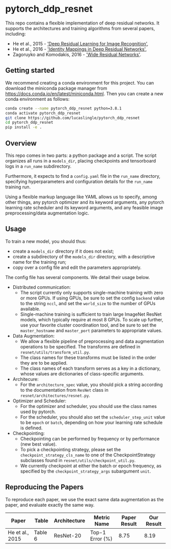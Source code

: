 # pytorch_ddp_resnet
This repo contains a flexible implementation of deep residual networks. 
It supports the architectures and training algorithms from several papers, including:
- He et al., 2015 - ['Deep Residual Learning for Image Recognition'](https://arxiv.org/pdf/1512.03385.pdf), 
- He et al., 2016 - ['Identity Mappings in Deep Residual Networks'](https://arxiv.org/pdf/1603.05027.pdf),  
- Zagoruyko and Komodakis, 2016 - ['Wide Residual Networks'](https://arxiv.org/pdf/1605.07146.pdf).

## Getting started

We recommend creating a conda environment for this project. You can download the miniconda package manager from https://docs.conda.io/en/latest/miniconda.html.
Then you can create a new conda environment as follows:
```bash
conda create --name pytorch_ddp_resnet python=3.8.1
conda activate pytorch_ddp_resnet
git clone https://github.com/lucaslingle/pytorch_ddp_resnet
cd pytorch_ddp_resnet
pip install -e .
```

## Overview

This repo comes in two parts: a python package and a script. The script organizes all runs in a ```models_dir```, placing checkpoints and tensorboard logs in a ```run_name``` subdirectory. 

Furthermore, it expects to find a ```config.yaml``` file in the ```run_name``` directory, specifying hyperparameters and configuration details for the ```run_name``` training run. 

Using a flexible markup language like YAML allows us to specify, among other things, any pytorch optimizer and its keyword arguments, any pytorch learning rate scheduler and its keyword arguments, and any feasible image preprocessing/data augmentation logic. 

## Usage

To train a new model, you should thus:
- create a ```models_dir``` directory if it does not exist;
- create a subdirectory of the ```models_dir``` directory, with a descriptive name for the training run;
- copy over a config file and edit the parameters appropriately.

The config file has several components. We detail their usage below. 
- Distributed communication:
   - The script currently only supports single-machine training with zero or more GPUs. If using GPUs, be sure to set the config ```backend``` value to the string ```nccl```, and set the ```world_size``` to the number of GPUs available. 
   - Single-machine training is sufficient to train large ImageNet ResNet models, which typically require at most 8 GPUs. 
To scale up further, use your favorite cluster coordination tool, and be sure to set the ```master_hostname``` and ```master_port``` parameters to appropriate values.
- Data Augmentation:
  - We allow a flexible pipeline of preprocessing and data augmentation operations to be specified. The transforms are defined in ```resnet/utils/transform_util.py```.
  - The class names for these transforms must be listed in the order they are to be applied.
  - The class names of each transform serves as a key in a dictionary, whose values are dictionaries of class-specific arguments.
- Architecure:
  - For the ```architecture_spec``` value, you should pick a string according to the documentation from ```ResNet``` class in ```resnet/architectures/resnet.py```.
- Optimizer and Scheduler:
  - For the optimizer and scheduler, you should use the class names used by pytorch. 
  - For the scheduler, you should also set the ```scheduler_step_unit``` value to be ```epoch``` or ```batch```, depending on how your learning rate schedule is defined.
- Checkpointing:
  - Checkpointing can be performed by frequency or by performance (new best value).
  - To pick a checkpointing strategy, please set the ```checkpoint_strategy_cls_name``` to one of the CheckpointStrategy subclasses found in ```resnet/utils/checkpoint_util.py```.
  - We currently checkpoint at either the batch or epoch frequency, as specified by the ```checkpoint_strategy_args``` subargument ```unit```.

## Reproducing the Papers

To reproduce each paper, we use the exact same data augmentation as the paper, and evaluate exactly the same way.

| Paper           | Table   | Architecture |     Metric Name | Paper Result | Our Result | 
| --------------- | ------- | ------------ | --------------- | ------------ | ---------- | 
| He et al., 2015 | Table 6 |    ResNet-20 | Top-1 Error (%) |         8.75 |       8.19 | 
